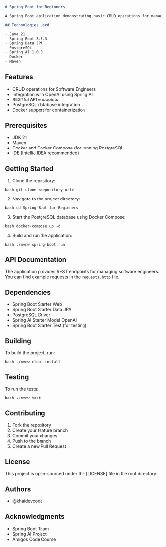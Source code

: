 ``` markdown
# Spring Boot for Beginners

A Spring Boot application demonstrating basic CRUD operations for managing Software Engineers with AI integration capabilities.

## Technologies Used

- Java 21
- Spring Boot 3.5.3
- Spring Data JPA
- PostgreSQL
- Spring AI 1.0.0
- Docker
- Maven

``` 
## Features

- CRUD operations for Software Engineers
- Integration with OpenAI using Spring AI
- RESTful API endpoints
- PostgreSQL database integration
- Docker support for containerization

## Prerequisites

- JDK 21
- Maven
- Docker and Docker Compose (for running PostgreSQL)
- IDE (IntelliJ IDEA recommended)

## Getting Started

1. Clone the repository:
```
bash git clone <repository-url>
``` 

2. Navigate to the project directory:
```
bash cd Spring-Boot-for-Beginners
``` 

3. Start the PostgreSQL database using Docker Compose:
```
bash docker-compose up -d
``` 

4. Build and run the application:
```
bash ./mvnw spring-boot:run
``` 

## API Documentation

The application provides REST endpoints for managing software engineers. You can find example requests in the `requests.http` file.

## Dependencies

- Spring Boot Starter Web
- Spring Boot Starter Data JPA
- PostgreSQL Driver
- Spring AI Starter Model OpenAI
- Spring Boot Starter Test (for testing)

## Building

To build the project, run:
```
bash ./mvnw clean install
``` 

## Testing

To run the tests:
```
bash ./mvnw test
``` 

## Contributing

1. Fork the repository
2. Create your feature branch
3. Commit your changes
4. Push to the branch
5. Create a new Pull Request

## License

This project is open-sourced under the [LICENSE] file in the root directory.

## Authors

- @khaidevcode

## Acknowledgments

- Spring Boot Team
- Spring AI Project
- Amigos Code Course
```
